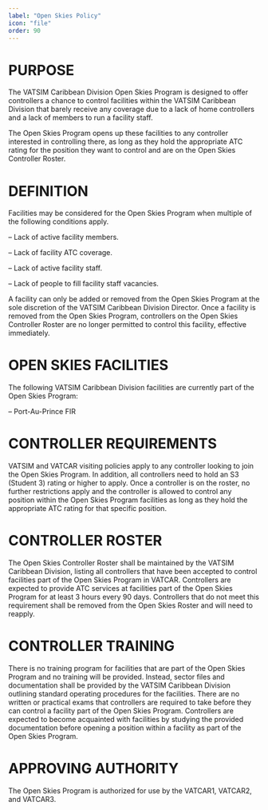 ```yaml
---
label: "Open Skies Policy"
icon: "file"
order: 90
---
```


# PURPOSE

The VATSIM Caribbean Division Open Skies Program is designed to offer controllers a chance to control facilities within the VATSIM Caribbean Division that barely receive any coverage due to a lack of home controllers and a lack of members to run a facility staff. 

The Open Skies Program opens up these facilities to any controller interested in controlling there, as long as they hold the appropriate ATC rating for the position they want to control and are on the Open Skies Controller Roster.

# DEFINITION

Facilities may be considered for the Open Skies Program when multiple of the following conditions apply. 

– Lack of active facility members.

– Lack of facility ATC coverage.

– Lack of active facility staff. 

– Lack of people to fill facility staff vacancies.

A facility can only be added or removed from the Open Skies Program at the sole discretion of the VATSIM Caribbean Division Director. Once a facility is removed from the Open Skies Program, controllers on the Open Skies Controller Roster are no longer permitted to control this facility, effective immediately.

# OPEN SKIES FACILITIES 

The following VATSIM Caribbean Division facilities are currently part of the Open Skies Program: 

– Port-Au-Prince FIR 

# CONTROLLER REQUIREMENTS

VATSIM and VATCAR visiting policies apply to any controller looking to join the Open Skies Program. In addition, all controllers need to hold an S3 (Student 3) rating or higher to apply. Once a controller is on the roster, no further restrictions apply and the controller is allowed to control any position within the Open Skies Program facilities as long as they hold the appropriate ATC rating for that specific position.

# CONTROLLER ROSTER

The Open Skies Controller Roster shall be maintained by the VATSIM Caribbean Division, listing all controllers that have been accepted to control facilities part of the Open Skies Program in VATCAR. Controllers are expected to provide ATC services at facilities part of the Open Skies Program for at least 3 hours every 90 days. Controllers that do not meet this requirement shall be removed from the Open Skies Roster and will need to reapply.

# CONTROLLER TRAINING

There is no training program for facilities that are part of the Open Skies Program and no training will be provided. Instead, sector files and documentation shall be provided by the VATSIM Caribbean Division outlining standard operating procedures for the facilities. There are no written or practical exams that controllers are required to take before they can control a facility part of the Open Skies Program. Controllers are expected to become acquainted with facilities by studying the provided documentation before opening a position within a facility as part of the Open Skies Program.

# APPROVING AUTHORITY

The Open Skies Program is authorized for use by the VATCAR1, VATCAR2, and VATCAR3.
